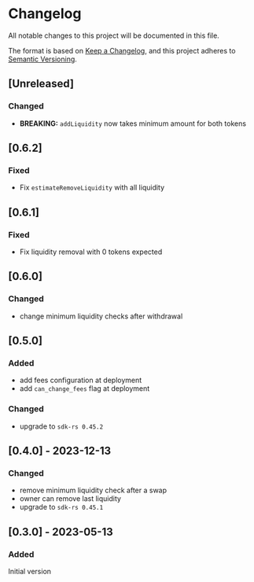 # Changelog

All notable changes to this project will be documented in this file.

The format is based on [Keep a Changelog](https://keepachangelog.com/en/1.0.0/),
and this project adheres to [Semantic Versioning](https://semver.org/spec/v2.0.0.html).

## [Unreleased]

### Changed

- **BREAKING:** `addLiquidity` now takes minimum amount for both tokens

## [0.6.2]

### Fixed

- Fix `estimateRemoveLiquidity` with all liquidity

## [0.6.1]

### Fixed

- Fix liquidity removal with 0 tokens expected

## [0.6.0]

### Changed

- change minimum liquidity checks after withdrawal

## [0.5.0]

### Added

- add fees configuration at deployment
- add `can_change_fees` flag at deployment

### Changed

- upgrade to `sdk-rs 0.45.2`

## [0.4.0] - 2023-12-13

### Changed

- remove minimum liquidity check after a swap
- owner can remove last liquidity
- upgrade to `sdk-rs 0.45.1`

## [0.3.0] - 2023-05-13

### Added

Initial version
